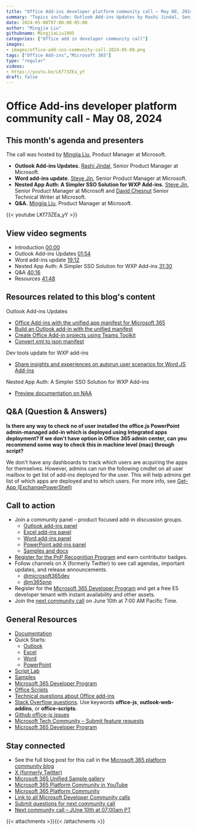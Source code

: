 ```yaml
---
title: "Office Add-ins developer platform community call – May 08, 2024"
summary: "Topics include: Outlook Add-ins Updates​ by Rashi Jindal, Senior Product Manager at Microsoft, Word Add-ins Updates​ by Steve Jin, Senior Product Manager at Microsoft, Nested App Auth: A Simpler SSO Solution for WXP Add-ins​ by Steve Jin, Senior Product Manager at Microsoft and David Chesnut, Senior Technical Writer​ at Microsoft. Call hosted by Mingjia Liu, Product Manager at Microsoft. Recorded on May 08, 2024."
date: 2024-05-08T07:00:00-05:00
author: "Mingjia Liu"
githubname: MingjiaLiu1995
categories: ["Office add in developer community call"]
images:
- images/office-add-ins-community-call-2024-05-08.png
tags: ["Office Add-ins","Microsoft 365"]
type: "regular"
videos:
- https://youtu.be/LKf73ZEa_yY
draft: false
---
```


# Office Add-ins developer platform community call - May 08, 2024

## This month's agenda and presenters

The call was hosted by [Mingjia Liu](https://www.linkedin.com/in/mingjia-liu-90a69a24a/), Product Manager at Microsoft.

* **Outlook Add-ins Updates.** [Rashi Jindal](https://www.linkedin.com/in/jindalrashi), Senior Product Manager at Microsoft.
* **Word add-ins update.** [Steve Jin](https://www.linkedin.com/in/steve-jin-61b08011), Senior Product Manager at Microsoft.
* **Nested App Auth: A Simpler SSO Solution for WXP Add-ins.** [Steve Jin](https://www.linkedin.com/in/steve-jin-61b08011), Senior Product Manager at Microsoft and [David Chesnut](https://www.linkedin.com/in/davidpchesnut) Senior Technical Writer​ at Microsoft.
* **Q&A.** [Mingjia Liu](https://www.linkedin.com/in/mingjia-liu-90a69a24a/), Product Manager at Microsoft.

{{< youtube LKf73ZEa_yY >}}

## View video segments

* Introduction [00:00]( https://youtu.be/LKf73ZEa_yY?t=0)
* Outlook Add-ins Updates [01:54]( https://youtu.be/LKf73ZEa_yY?t=114)
* Word add-ins update [19:12]( https://youtu.be/LKf73ZEa_yY?t=1152)
* Nested App Auth: A Simpler SSO Solution for WXP Add-ins [31:30]( https://youtu.be/LKf73ZEa_yY?t=1890)
* Q&A [40:16]( https://youtu.be/LKf73ZEa_yY?t=2416)
* Resources [41:48]( https://youtu.be/LKf73ZEa_yY?t=2508)

## Resources related to this blog's content
Outlook Add-ins Updates
* [Office Add-ins with the unified app manifest for Microsoft 365](https://learn.microsoft.com/office/dev/add-ins/develop/unified-manifest-overview)
* [Build an Outlook add-in with the unified manifest](https://learn.microsoft.com/office/dev/add-ins/quickstarts/outlook-quickstart-json-manifest)
* [Create Office Add-in projects using Teams Toolkit](https://learn.microsoft.com/office/dev/add-ins/develop/teams-toolkit-overview)
* [Convert xml to json manifest](https://learn.microsoft.com/office/dev/add-ins/develop/convert-xml-to-json-manifest)

Dev tools update for WXP add-ins
* [Share insights and experiences on autorun user scenarios for Word JS Add-ins](https://aka.ms/WordJSAutorun)

Nested App Auth: A Simpler SSO Solution for WXP Add-ins
* [Preview documentation on NAA](https://aka.ms/NAADocs)

## Q&A (Question & Answers)

**Is there any way to check no of user installed the office.js PowerPoint admin-managed add-in which is deployed using Integrated apps deployment? If we don't have option in Office 365 admin center, can you recommend some way to check this in machine level (mac) through script?**

We don't have any dashboards to track which users are acquiring the apps for themselves. However, admins can run the following cmdlet on all user mailbox to get list of add-ins deployed for the user. This will help admins get list of which apps are deployed and to which users. For more info, see [Get-App (ExchangePowerShell)](https://learn.microsoft.com/powershell/module/exchange/get-app?view=exchange-ps) 

## Call to action

* Join a community panel – product focused add-in discussion groups.
    * [Outlook add-ins panel](https://ux.microsoft.com/Panel/OutlookAddinDeveloper)
    * [Excel add-ins panel](https://ux.microsoft.com/Panel/ExcelAddinDeveloper)
    * [Word add-ins panel](https://ux.microsoft.com/Panel/WordAddinDeveloper)
    * [PowerPoint add-ins panel](https://ux.microsoft.com/Panel/PowerPointAddinDeveloper)
    * [Samples and docs](https://ux.microsoft.com/Panel/OfficeAddinImproveSamplesDocs)
* [Register for the PnP Recognition Program](https://pnp.github.io/recognitionprogram/) and earn contributor badges.
* Follow channels on X (formerly Twitter) to see call agendas, important updates, and release announcements.
    * [@microsoft365dev](https://twitter.com/microsoft365dev)
    * [@m365pnp](https://twitter.com/m365pnp)
* Register for the [Microsoft 365 Developer Program](https://aka.ms/m365/devprogram) and get a free E5 developer tenant with instant availability and other assets.
* Join the [next community call](https://aka.ms/officeaddinscommunitycall) on June 10th at 7:00 AM Pacific Time.

## General Resources

* [Documentation](https://aka.ms/office-add-ins-docs)
* Quick Starts:
    * [Outlook](https://learn.microsoft.com/office/dev/add-ins/quickstarts/outlook-quickstart)
    * [Excel](https://learn.microsoft.com/office/dev/add-ins/quickstarts/excel-quickstart-jquery)
    * [Word](https://learn.microsoft.com/office/dev/add-ins/quickstarts/word-quickstart)
    * [PowerPoint](https://learn.microsoft.com/office/dev/add-ins/quickstarts/powerpoint-quickstart)
* [Script Lab](https://aka.ms/getscriptlab)
* [Samples](https://aka.ms/officeaddinsamples)
* [Microsoft 365 Developer Program](https://aka.ms/M365devprogram)
* [Office Scripts](aka.ms/office-scripts-docs)
* [Technical questions about Office add-ins](https://aka.ms/office-addins-dev-questions)
* [Stack Overflow questions](https://stackoverflow.com). Use keywords **office-js**, **outlook-web-addins**, or **office-scripts**.
* [Github office-js issues](https://github.com/OfficeDev/office-js/issues)
* [Microsoft Tech Community – Submit feature requests](https://aka.ms/m365dev-suggestions)
* [Microsoft 365 Developer Program](https://aka.ms/M365devprogram)

## Stay connected

* See the full blog post for this call in the [Microsoft 365 platform community blog](https://aka.ms/m365pnp/blog)
* [X (formerly Twitter)](https://twitter.com/microsoft365dev)
* [Microsoft 365 Unified Sample gallery](https://aka.ms/community/samples)
* [Microsoft 365 Platform Community in YouTube](https://aka.ms/community/videos)
* [Microsoft 365 Platform Community](https://aka.ms/community/home)
* [Link to all Microsoft Developer Community calls](https://aka.ms/M365DevCalls)
* [Submit questions for next community call](https://aka.ms/officeaddinsform)
* [Next community call – JUne 10th at 07:00am PT](https://aka.ms/officeaddinscommunitycall)

{{< attachments >}}{{< /attachments >}}
